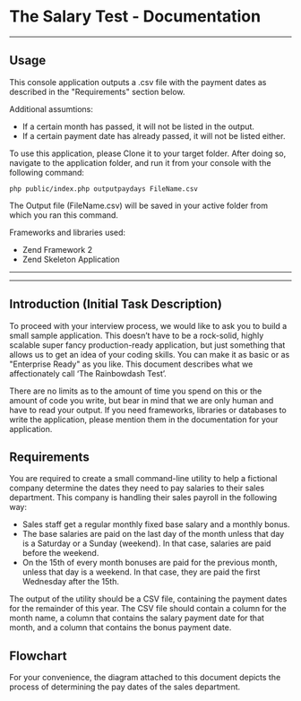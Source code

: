 # The Salary Test - Documentation----## UsageThis console application outputs a .csv file with the payment dates as described in the "Requirements" section below.Additional assumtions:* If a certain month has passed, it will not be listed in the output.* If a certain payment date has already passed, it will not be listed either.To use this application, please Clone it to your target folder. After doing so, navigate to the application folder, and run it from your console with the following command:	php public/index.php outputpaydays FileName.csvThe Output file (FileName.csv) will be saved in your active folder from which you ran this command. Frameworks and libraries used:* Zend Framework 2* Zend Skeleton Application--------## Introduction (Initial Task Description)To proceed with your interview process, we would like to ask you to build a small sample application. This doesn’t have to be a rock-solid, highly scalable super fancy production-ready application, but just something that allows us to get an idea of your coding skills. You can make it as basic or as "Enterprise Ready" as you like.This document describes what we affectionately call ‘The Rainbowdash Test’.There are no limits as to the amount of time you spend on this or the amount of code you write, but bear in mind that we are only human and have to read your output. If you need frameworks, libraries or databases to write the application, please mention them in the documentation for your application.## RequirementsYou are required to create a small command-line utility to help a fictional company determine the dates they need to pay salaries to their sales department.This company is handling their sales payroll in the following way:* Sales staff get a regular monthly fixed base salary and a monthly bonus.* The base salaries are paid on the last day of the month unless that day is a Saturday or aSunday (weekend). In that case, salaries are paid before the weekend.* On the 15th of every month bonuses are paid for the previous month, unless that day is aweekend. In that case, they are paid the first Wednesday after the 15th.The output of the utility should be a CSV file, containing the payment dates for the remainder of this year. The CSV file should contain a column for the month name, a column that contains the salary payment date for that month, and a column that contains the bonus payment date.## FlowchartFor your convenience, the diagram attached to this document depicts the process of determining the pay dates of the sales department.
